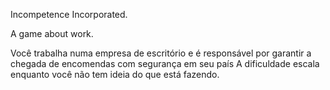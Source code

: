 Incompetence Incorporated.


A game about work.

Você trabalha numa empresa de escritório e é responsável por garantir a chegada de encomendas com segurança em seu país
A dificuldade escala enquanto você não tem ideia do que está fazendo.
